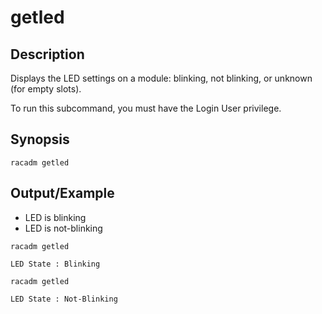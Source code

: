 # getled

## Description

Displays the LED settings on a module: blinking, not blinking, or unknown (for empty slots).

To run this subcommand, you must have the Login User privilege.

## Synopsis

```
racadm getled
```

## Output/Example

- LED is blinking
- LED is not-blinking

```
racadm getled
```

```
LED State : Blinking
```

```
racadm getled
```

```
LED State : Not-Blinking
```